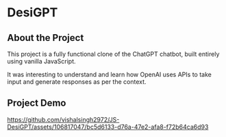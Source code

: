 # DesiGPT 

## About the Project
This project is a fully functional clone of the ChatGPT chatbot, built entirely using vanilla JavaScript.

It was interesting to understand and learn how OpenAI uses APIs to take input and generate responses as per the context.

## Project Demo

https://github.com/vishalsingh2972/JS-DesiGPT/assets/106817047/bc5d6133-d76a-47e2-afa8-f72b64ca6d93

